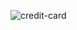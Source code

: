 ![credit-card](https://github.com/Prachi1Modak/WebD/assets/123183519/7b9ec4ae-522d-4160-845e-c29d3a2a3425)

